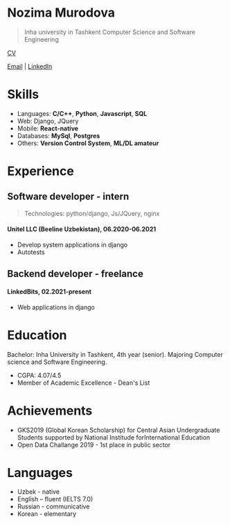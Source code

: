# Nozima Murodova
> Inha university in Tashkent
> Computer Science and Software Engineering

[CV](https://drive.google.com/file/d/1NH43WSWQ1zG7J2YIy5odEl2pmO_-yB1c/view)

[Email](mailto:nozima.9813@gmail.com) | [LinkedIn](https://linkedin.com/in/nozima29)
 
# Skills
* Languages: **C/C++**, **Python**, **Javascript**, **SQL**
* Web: Django, JQuery
* Mobile: **React-native**
* Databases: **MySql**, **Postgres**
* Others: **Version Control System**, **ML/DL amateur**

# Experience
## Software developer - intern
> Technologies: python/django, Js/JQuery, nginx 

#### Unitel LLC (Beeline Uzbekistan), 06.2020-06.2021
* Develop system applications in django
* Autotests


## Backend developer - freelance
#### LinkedBits, 02.2021-present
* Web applications in django 

# Education      
Bachelor: Inha University in Tashkent, 4th year (senior).
Majoring Computer science and Software Engineering.
* CGPA: 4.07/4.5
* Member of Academic Excellence - Dean's List	

# Achievements
* GKS2019 (Global Korean Scholarship) for Central Asian Undergraduate Students supported by National 
    Institude forInternational Education
* Open Data Challange 2019 - 1st place in public sector 

# Languages
* Uzbek - native
* English – fluent (IELTS 7.0) 
* Russian - communicative
* Korean - elementary

